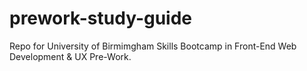 # prework-study-guide
Repo for University of Birmimgham Skills Bootcamp in Front-End Web Development &amp; UX Pre-Work.
